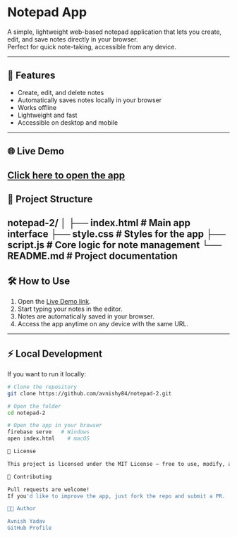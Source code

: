 # Notepad App

A simple, lightweight web-based notepad application that lets you create, edit, and save notes directly in your browser.  
Perfect for quick note-taking, accessible from any device.

---

## 🚀 Features
- Create, edit, and delete notes
- Automatically saves notes locally in your browser
- Works offline
- Lightweight and fast
- Accessible on desktop and mobile

---

## 🌐 Live Demo
[Click here to open the app](https://notepad-2-e34b1.web.app/index.html)
---

## 📂 Project Structure
notepad-2/
│
├── index.html # Main app interface
├── style.css # Styles for the app
├── script.js # Core logic for note management
└── README.md # Project documentation
---

## 🛠 How to Use
1. Open the [Live Demo link](https://notepad-2-e34b1.web.app/index.html).
2. Start typing your notes in the editor.
3. Notes are automatically saved in your browser.
4. Access the app anytime on any device with the same URL.

---

## ⚡ Local Development
If you want to run it locally:
```bash
# Clone the repository
git clone https://github.com/avnishy84/notepad-2.git

# Open the folder
cd notepad-2

# Open the app in your browser
firebase serve   # Windows
open index.html    # macOS

📜 License

This project is licensed under the MIT License — free to use, modify, and share.

🤝 Contributing

Pull requests are welcome!
If you'd like to improve the app, just fork the repo and submit a PR.

👨‍💻 Author

Avnish Yadav
GitHub Profile


